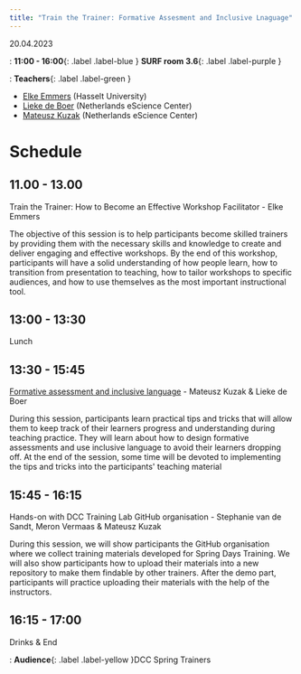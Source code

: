 ```yaml
---
title: "Train the Trainer: Formative Assesment and Inclusive Lnaguage"
---
```


20.04.2023

: **11:00 - 16:00**{: .label .label-blue } **SURF room 3.6**{: .label .label-purple }


: **Teachers**{: .label .label-green }
- [Elke Emmers](#) (Hasselt University)
- [Lieke de Boer](#) (Netherlands eScience Center)
- [Mateusz Kuzak](#) (Netherlands eScience Center)

# Schedule
## 11.00 - 13.00
Train the Trainer: How to Become an Effective Workshop Facilitator - Elke Emmers

The objective of this session is to help participants become skilled trainers by providing them with the necessary skills and knowledge to create and deliver engaging and effective workshops. By the end of this workshop, participants will have a solid understanding of how people learn, how to transition from presentation to teaching, how to tailor workshops to specific audiences, and how to use themselves as the most important instructional tool.

## 13:00 - 13:30 
Lunch

## 13:30 - 15:45 
[Formative assessment and inclusive language](https://github.com/DCC-training-lab/DCC-spring-training-ttt) - Mateusz Kuzak & Lieke de Boer

During this session, participants learn practical tips and tricks that will allow them to keep track of their learners progress and understanding during teaching practice. They will learn about how to design formative assessments and use inclusive language to avoid their learners dropping off. At the end of the session, some time will be devoted to implementing the tips and tricks into the participants' teaching material

## 15:45 - 16:15
Hands-on with DCC Training Lab GitHub organisation - Stephanie van de Sandt, Meron Vermaas & Mateusz Kuzak

During this session, we will show participants the GitHub organisation where we collect training materials developed for Spring Days Training. We will also show participants how to upload their materials into a new repository to make them findable by other trainers. After the demo part, participants will practice uploading their materials with the help of the instructors.

## 16:15 - 17:00
Drinks & End


: **Audience**{: .label .label-yellow }DCC Spring Trainers
